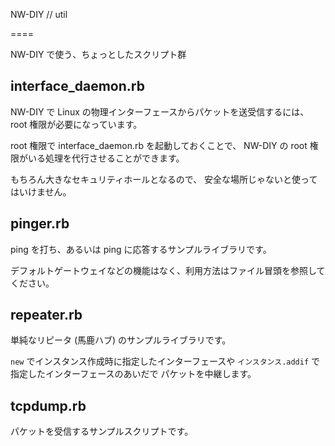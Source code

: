 NW-DIY // util

====

NW-DIY で使う、ちょっとしたスクリプト群

## interface_daemon.rb

NW-DIY で Linux の物理インターフェースからパケットを送受信するには、
root 権限が必要になっています。

root 権限で interface_daemon.rb を起動しておくことで、
NW-DIY の root 権限がいる処理を代行させることができます。

もちろん大きなセキュリティホールとなるので、
安全な場所じゃないと使ってはいけません。

## pinger.rb

ping を打ち、あるいは ping に応答するサンプルライブラリです。

デフォルトゲートウェイなどの機能はなく、利用方法はファイル冒頭を参照してください。

## repeater.rb

単純なリピータ (馬鹿ハブ) のサンプルライブラリです。

`new` でインスタンス作成時に指定したインターフェースや
`インスタンス.addif` で指定したインターフェースのあいだで
パケットを中継します。

## tcpdump.rb

パケットを受信するサンプルスクリプトです。
